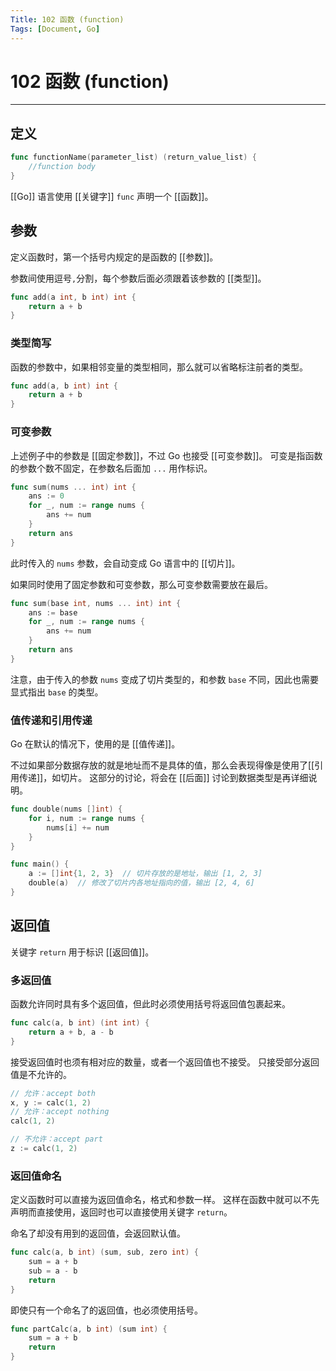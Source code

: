 ```yaml
---
Title: 102 函数 (function)
Tags: [Document, Go]
---
```


# 102 函数 (function)

---

## 定义

```Go
func functionName(parameter_list) (return_value_list) {
    //function body
}
```

[[Go]] 语言使用 [[关键字]] `func` 声明一个 [[函数]]。

## 参数

定义函数时，第一个括号内规定的是函数的 [[参数]]。

参数间使用逗号`,`分割，每个参数后面必须跟着该参数的 [[类型]]。

```Go
func add(a int, b int) int {
    return a + b
}
```

### 类型简写

函数的参数中，如果相邻变量的类型相同，那么就可以省略标注前者的类型。

```Go
func add(a, b int) int {
    return a + b
}
```

### 可变参数

上述例子中的参数是 [[固定参数]]，不过 Go 也接受 [[可变参数]]。
可变是指函数的参数个数不固定，在参数名后面加 `...` 用作标识。

```Go
func sum(nums ... int) int {
    ans := 0
    for _, num := range nums {
        ans += num
    }
    return ans
}
```

此时传入的 `nums` 参数，会自动变成 Go 语言中的 [[切片]]。

如果同时使用了固定参数和可变参数，那么可变参数需要放在最后。

```Go
func sum(base int, nums ... int) int {
    ans := base
    for _, num := range nums {
        ans += num
    }
    return ans
}
```

注意，由于传入的参数 `nums` 变成了切片类型的，和参数 `base` 不同，因此也需要显式指出 `base` 的类型。

### 值传递和引用传递

Go 在默认的情况下，使用的是 [[值传递]]。

不过如果部分数据存放的就是地址而不是具体的值，那么会表现得像是使用了[[引用传递]]，如切片。
这部分的讨论，将会在 [[后面]] 讨论到数据类型是再详细说明。

```Go
func double(nums []int) {
    for i, num := range nums {
        nums[i] += num
    }
}

func main() {
    a := []int{1, 2, 3}  // 切片存放的是地址，输出 [1, 2, 3]
    double(a)  // 修改了切片内各地址指向的值，输出 [2, 4, 6]
}
```

## 返回值

关键字 `return` 用于标识 [[返回值]]。

### 多返回值

函数允许同时具有多个返回值，但此时必须使用括号将返回值包裹起来。

```go
func calc(a, b int) (int int) {
    return a + b, a - b
}
```

接受返回值时也须有相对应的数量，或者一个返回值也不接受。
只接受部分返回值是不允许的。

```go
// 允许：accept both
x, y := calc(1, 2)
// 允许：accept nothing
calc(1, 2)

// 不允许：accept part
z := calc(1, 2)
```

### 返回值命名

定义函数时可以直接为返回值命名，格式和参数一样。
这样在函数中就可以不先声明而直接使用，返回时也可以直接使用关键字 `return`。

命名了却没有用到的返回值，会返回默认值。

```Go
func calc(a, b int) (sum, sub, zero int) {
    sum = a + b
    sub = a - b
    return
}
```

即使只有一个命名了的返回值，也必须使用括号。

```Go
func partCalc(a, b int) (sum int) {
    sum = a + b
    return
}
```